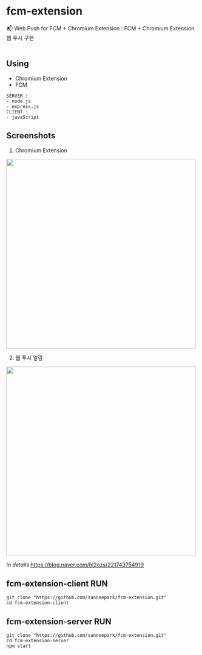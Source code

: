 # fcm-extension
📬 Web Push for FCM + Chromium Extension : FCM + Chromium Extension 웹 푸시 구현
<br></br>
## Using
* Chromium Extension
* FCM 

```
SERVER :
- node.js
- express.js
CLIENT :
- javaScript
```

## Screenshots

1. Chromium Extension
<div>
<img width="500" src="https://user-images.githubusercontent.com/37530599/77985325-247cf100-734f-11ea-96c9-24ee02540c2c.png">
</div>

2. 웹 푸시 알람
<div>
<img width="500" src="https://user-images.githubusercontent.com/37530599/77985030-4033c780-734e-11ea-8c82-60753b5067f5.png">
</div>

*In details*
https://blog.naver.com/hl2ozs/221743754919 


## fcm-extension-client RUN
```
git clone "https://github.com/sunneepark/fcm-extension.git"
cd fcm-extension-client
```
## fcm-extension-server RUN
```
git clone "https://github.com/sunneepark/fcm-extension.git"
cd fcm-extension-server
npm start
```
